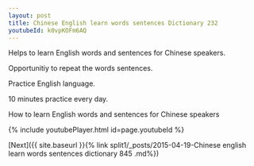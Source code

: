 ```yaml
---
layout: post
title: Chinese English learn words sentences Dictionary 232 
youtubeId: k0vpKOFm6AQ
---
```

 
 
Helps to learn English words and sentences for Chinese speakers.

Opportunitiy to repeat the words sentences. 

Practice English language. 
 
10 minutes practice every day. 
 
How to learn English words and sentences for Chinese speakers 
 
{% include youtubePlayer.html id=page.youtubeId %}
 
 
[Next]({{ site.baseurl }}{% link  split1/_posts/2015-04-19-Chinese english learn words sentences dictionary 845 .md%})
 
